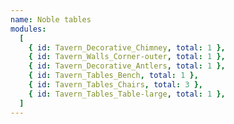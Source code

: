 ```yaml
---
name: Noble tables
modules:
  [
    { id: Tavern_Decorative_Chimney, total: 1 },
    { id: Tavern_Walls_Corner-outer, total: 1 },
    { id: Tavern_Decorative_Antlers, total: 1 },
    { id: Tavern_Tables_Bench, total: 1 },
    { id: Tavern_Tables_Chairs, total: 3 },
    { id: Tavern_Tables_Table-large, total: 1 },
  ]
---
```

